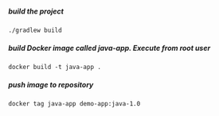 ##### build the project

    ./gradlew build

##### build Docker image called java-app. Execute from root user

    docker build -t java-app .
    
##### push image to repository 

    docker tag java-app demo-app:java-1.0
    
